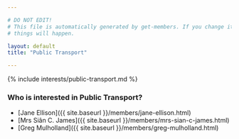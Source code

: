 ```yaml
---

# DO NOT EDIT!
# This file is automatically generated by get-members. If you change it, bad
# things will happen.

layout: default
title: "Public Transport"

---
```


{% include interests/public-transport.md %}

### Who is interested in Public Transport?


* [Jane Ellison]({{ site.baseurl }}/members/jane-ellison.html)
* [Mrs Siân C. James]({{ site.baseurl }}/members/mrs-sian-c-james.html)
* [Greg Mulholland]({{ site.baseurl }}/members/greg-mulholland.html)
